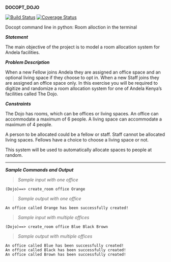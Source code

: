 __DOCOPT_DOJO__

[![Build Status](https://travis-ci.org/ThaDeveloper/docopt_dojo.svg?branch=master)](https://travis-ci.org/ThaDeveloper/docopt_dojo)
[![Coverage Status](https://coveralls.io/repos/github/ThaDeveloper/docopt_dojo/badge.svg?branch=modules)](https://coveralls.io/github/ThaDeveloper/docopt_dojo?branch=modules)

Docopt command line in python: Room alloction in the terminal

__*Statement*__

The main objective of the project is to model a room allocation system for Andela facilities.

__*Problem Description*__

When a new Fellow joins Andela they are assigned an office space and an optional living space if they choose to opt in. When a new Staff joins they are assigned an office space only. In this exercise you will be required to digitize and randomize a room allocation system for one of Andela Kenya’s facilities called The Dojo.

__*Constraints*__

The Dojo has rooms, which can be offices or living spaces. An office can accommodate a maximum of 6 people. A living space can accommodate a maximum of 4 people.

A person to be allocated could be a fellow or staff. Staff cannot be allocated living spaces. Fellows have a choice to choose a living space or not.

This system will be used to automatically allocate spaces to people at random.

***

__*Sample Commands and Output*__

> *Sample input with one office*

`(Dojo)==> create_room office Orange`
> *Sample output with one office*

`An office called Orange has been successfully created!`

> *Sample input with multiple offices*

`(Dojo)==> create_room office Blue Black Brown`

> *Sample output with multiple offices*
```
An office called Blue has been successfully created!
An office called Black has been successfully created!
An office called Brown has been successfully created!
```


